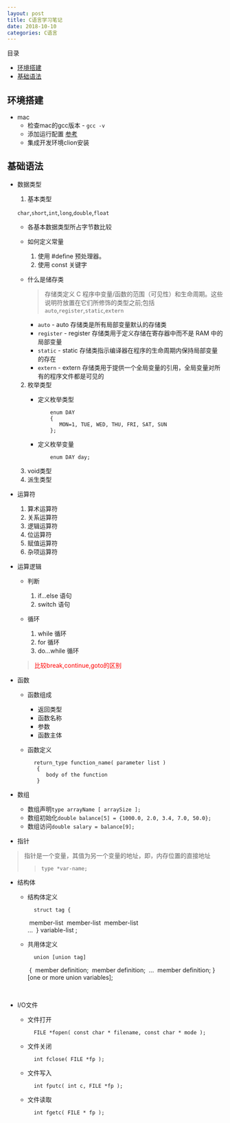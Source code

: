 ```yaml
---
layout: post
title: C语言学习笔记
date: 2018-10-10
categories: C语言
---
```



目录

* [环境搭建](/环境搭建)
* [基础语法](/基础语法)

<h2 id="环境搭建">环境搭建</h2>

* mac
    * 检查mac的gcc版本 - `gcc -v` 
    * 添加运行配置
       [参考](https://www.jianshu.com/p/b3d10ae1ecba)
    * 集成开发环境clion安装

<h2 id="基础语法">基础语法</h2>   

  * 数据类型
    1. 基本类型
      
      `char`,`short`,`int`,`long`,`double`,`float`
      
      * 各基本数据类型所占字节数比较
      * 如何定义常量
          1. 使用 #define 预处理器。
          2. 使用 const 关键字
      * 什么是储存类
        
         >存储类定义 C 程序中变量/函数的范围（可见性）和生命周期。这些说明符放置在它们所修饰的类型之前;包括`auto`,`register`,`static`,`extern`
         
         * `auto` - auto 存储类是所有局部变量默认的存储类
         * `register` - register 存储类用于定义存储在寄存器中而不是 RAM 中的局部变量
         * `static` - static 存储类指示编译器在程序的生命周期内保持局部变量的存在
         * `extern` - extern 存储类用于提供一个全局变量的引用，全局变量对所有的程序文件都是可见的
      
    2. 枚举类型
       * 定义枚举类型
       
                 enum DAY
                 {
                    MON=1, TUE, WED, THU, FRI, SAT, SUN
                 };
             
       * 定义枚举变量
       
                 enum DAY day;
    3. void类型
    4. 派生类型
    
  * 运算符
    1. 算术运算符
    2. 关系运算符
    3. 逻辑运算符
    4. 位运算符
    5. 赋值运算符
    6. 杂项运算符

  * 运算逻辑
    * 判断
      1. if...else 语句
      2. switch 语句
      
    * 循环
      1. while 循环
      2. for 循环	
      3. do...while 循环
    
    ><span style="color:red">比较break,continue,goto的区别</span>
    
  * 函数
    * 函数组成
      * 返回类型
      * 函数名称
      * 参数
      * 函数主体
    * 函数定义
      
            return_type function_name( parameter list )
		     {
		        body of the function
		     }
  * 数组
    * 数组声明`type arrayName [ arraySize ];`
    * 数组初始化`double balance[5] = {1000.0, 2.0, 3.4, 7.0, 50.0};`
    * 数组访问`double salary = balance[9];`
  * 指针

  >指针是一个变量，其值为另一个变量的地址，即，内存位置的直接地址<br>
  >
  > >  `type *var-name;`

  * 结构体
    
    * 结构体定义
      
			struct tag { 
		​	    member-list
		​	    member-list 
		​	    member-list  
		​	    ...
		​	} variable-list ;
		
	* 共用体定义

			union [union tag]
		​	{
		​	   member definition;
		​	   member definition;
		​	   ...
		​	   member definition;
		​	} [one or more union variables];


​    
  * I/O文件
    * 文件打开
        ​    

            FILE *fopen( const char * filename, const char * mode );

    * 文件关闭

            int fclose( FILE *fp );

    * 文件写入

            int fputc( int c, FILE *fp );

    * 文件读取

            int fgetc( FILE * fp );








